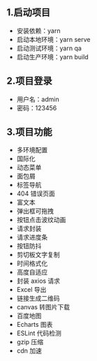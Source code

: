 ## 1.启动项目

- 安装依赖：yarn
- 启动本地环境：yarn serve
- 启动测试环境：yarn qa
- 启动生产环境：yarn build

## 2.项目登录

- 用户名：admin
- 密码：123456

## 3.项目功能

- 多环境配置
- 国际化
- 动态菜单
- 面包屑
- 标签导航
- 404 错误页面
- 富文本
- 弹出框可拖拽
- 按钮点击波纹动画
- 请求封装
- 请求进度条
- 按钮防抖
- 剪切板文字复制
- 时间格式化
- 高度自适应
- 封装 axios 请求
- Excel 导出
- 链接生成二维码
- canvas 转图片下载
- 百度地图
- Echarts 图表
- ESLint 代码检测
- gzip 压缩
- cdn 加速
